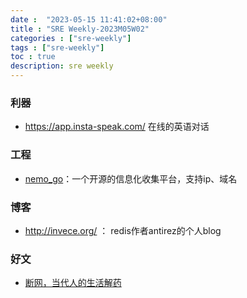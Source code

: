 ```yaml
---
date :  "2023-05-15 11:41:02+08:00"
title : "SRE Weekly-2023M05W02" 
categories : ["sre-weekly"] 
tags : ["sre-weekly"] 
toc : true
description: sre weekly
---
```


### 利器

- https://app.insta-speak.com/ 在线的英语对话

### 工程

- [nemo_go](https://github.com/hanc00l/nemo_go)：一个开源的信息化收集平台，支持ip、域名

### 博客

- http://invece.org/ ： redis作者antirez的个人blog

### 好文

- [断网，当代人的生活解药](https://mp.weixin.qq.com/s?__biz=MjEwMzA5NTcyMQ==&mid=2653184028&idx=1&sn=0b31236f270bad50d3fe21dbc79c1cb1&chksm=4eb586da79c20fccb80d48fe570384162d862b02e7475539ee6359e004ea384392273d0f6eea#rd)